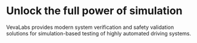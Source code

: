 # Unlock the full power of simulation

VevaLabs provides modern system verification and safety validation solutions for simulation-based testing of highly automated driving systems.

